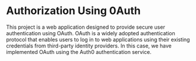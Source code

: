 # Authorization Using 0Auth 

This project is a web application designed to provide secure user authentication using OAuth. 
OAuth is a widely adopted authentication protocol that enables users to log in to web applications using their existing credentials from third-party identity providers. 
In this case, we have implemented OAuth using the Auth0 authentication service.
